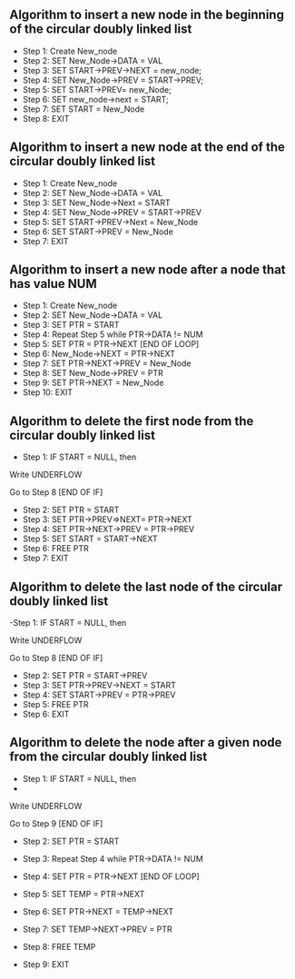 ## Algorithm to insert a new node in the beginning of the circular doubly linked list
- Step 1: Create New_node
- Step 2: SET New_Node->DATA = VAL
- Step 3: SET START->PREV->NEXT = new_node;
- Step 4: SET New_Node->PREV = START->PREV;
- Step 5: SET START->PREV= new_Node;
- Step 6: SET new_node->next = START;
- Step 7: SET START = New_Node
- Step 8: EXIT


## Algorithm to insert a new node at the end of the circular doubly linked list
- Step 1: Create New_node
- Step 2: SET New_Node->DATA = VAL
- Step 3: SET New_Node->Next = START
- Step 4: SET New_Node->PREV = START->PREV
- Step 5: SET START->PREV->Next = New_Node
- Step 6: SET START->PREV = New_Node
- Step 7: EXIT


## Algorithm to insert a new node after a node that has value NUM
- Step 1: Create New_node
- Step 2: SET New_Node->DATA = VAL
- Step 3: SET PTR = START
- Step 4: Repeat Step 5 while PTR->DATA != NUM
- Step 5: SET PTR = PTR->NEXT
[END OF LOOP]
- Step 6: New_Node->NEXT = PTR->NEXT
- Step 7: SET PTR->NEXT->PREV = New_Node
- Step 8: SET New_Node->PREV = PTR
- Step 9: SET PTR->NEXT = New_Node
- Step 10: EXIT


## Algorithm to delete the first node from the circular doubly linked list
- Step 1: IF START = NULL, then

Write UNDERFLOW

Go to Step 8
[END OF IF]

- Step 2: SET PTR = START
- Step 3: SET PTR->PREV=>NEXT= PTR->NEXT
- Step 4: SET PTR->NEXT->PREV = PTR->PREV
- Step 5: SET START = START->NEXT
- Step 6: FREE PTR
- Step 7: EXIT


## Algorithm to delete the last node of the circular doubly linked list
-Step 1: IF START = NULL, then

Write UNDERFLOW

Go to Step 8
[END OF IF]

- Step 2: SET PTR = START->PREV
- Step 3: SET PTR->PREV->NEXT = START
- Step 4: SET START->PREV = PTR->PREV
- Step 5: FREE PTR
- Step 6: EXIT


## Algorithm to delete the node after a given node from the circular doubly linked list
- Step 1: IF START = NULL, then
- 
Write UNDERFLOW

Go to Step 9
[END OF IF]

- Step 2: SET PTR = START
- Step 3: Repeat Step 4 while PTR->DATA != NUM
- Step 4: SET PTR = PTR->NEXT
[END OF LOOP]

- Step 5: SET TEMP = PTR->NEXT
- Step 6: SET PTR->NEXT = TEMP->NEXT
- Step 7: SET TEMP->NEXT->PREV = PTR
- Step 8: FREE TEMP
- Step 9: EXIT
